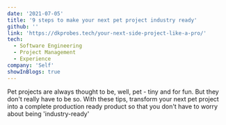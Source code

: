 ```yaml
---
date: '2021-07-05'
title: '9 steps to make your next pet project industry ready'
github: ''
link: 'https://dkprobes.tech/your-next-side-project-like-a-pro/'
tech:
  - Software Engineering
  - Project Management
  - Experience
company: 'Self'
showInBlogs: true
---
```


Pet projects are always thought to be, well, pet - tiny and for fun. But they don't really have to be so. With these tips, transform your next pet project into a complete production ready product
so that you don't have to worry about being 'industry-ready'

